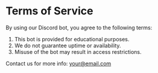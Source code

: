 # Terms of Service

By using our Discord bot, you agree to the following terms:

1. This bot is provided for educational purposes.
2. We do not guarantee uptime or availability.
3. Misuse of the bot may result in access restrictions.

Contact us for more info: your@email.com
